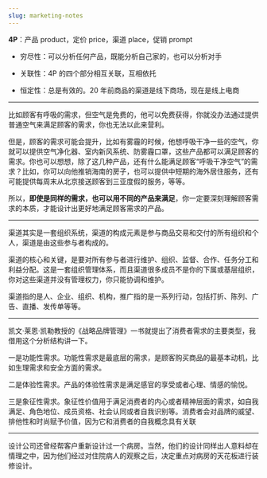 ```yaml
---
slug: marketing-notes
---
```


**4P**：产品 product，定价 price，渠道 place，促销 prompt

- 穷尽性：可以分析任何产品，既能分析自己家的，也可以分析对手

- 关联性：4P 的四个部分相互关联，互相依托

- 恒定性：总是有效的。20 年前商品的渠道是线下商场，现在是线上电商

---

比如顾客有呼吸的需求，但空气是免费的，他可以免费获得，你就没办法通过提供普通空气来满足顾客的需求，你也无法以此来营利。

但是，顾客的需求可能会提升，比如有雾霾的时候，他想呼吸干净一些的空气，你就可以提供空气净化器、室内新风系统、防雾霾口罩，这些产品都可以满足顾客的需求。你也可以想想，除了这几种产品，还有什么能满足顾客“呼吸干净空气”的需求？比如，你可以向他推销海南的房子，也可以提供中短期的海外居住服务，还有可能提供每周末从北京接送顾客到三亚度假的服务，等等。

所以，**即使是同样的需求，也可以用不同的产品来满足**，你一定要深刻理解顾客需求的本质，才能设计出更好地满足顾客需求的产品。

---

渠道其实是一套组织系统，渠道的构成元素是参与商品交易和交付的所有组织和个人，渠道是由这些参与者构成的。

渠道的核心和关键，是要对所有参与者进行维护、组织、监督、合作、任务分工和利益分配。这是一套组织管理体系，而且渠道很多成员不是你的下属或基层组织，你对这些渠道并没有管理权力，你只能协调和维护。

渠道指的是人、企业、组织、机构，推广指的是一系列行动，包括打折、陈列、广告、直播、发传单等等。

---

凯文·莱恩·凯勒教授的《战略品牌管理》一书就提出了消费者需求的主要类型，我借用这个分析结构讲一下。

一是功能性需求。功能性需求是最底层的需求，是顾客购买商品的最基本动机，比如生理需求和安全方面的需求。

二是体验性需求。产品的体验性需求是满足感官的享受或者心理、情感的愉悦。

三是象征性需求。象征性价值用于满足消费者的内心或者精神层面的需求，如自我满足、角色地位、成员资格、社会认同或者自我识别等。消费者会对品牌的威望、排他性和时尚赋予价值，因为它和消费者的自我概念具有关联

---

设计公司还曾经帮客户重新设计过一个病房。当然，他们的设计同样出人意料却在情理之中，因为他们经过对住院病人的观察之后，决定重点对病房的天花板进行装修设计。

